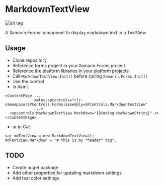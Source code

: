 # MarkdownTextView

![alt tag](https://alexdunndev.files.wordpress.com/2017/02/xamagonmarkdown.png?w=1462)

A Xamarin.Forms component to display markdown text in a TextView

## Usage
- Clone repository
- Reference forms project in your Xamarin.Forms project
- Reference the platform libraries in your platform projects
- Call `MarkdownTextView.Init()` before calling `Xamarin.Forms.Init()`
- Use the control
- In Xaml:

``` 
<ContentPage ...
             xmlns:spcontrols="clr-namespace:SPControls.Forms;assembly=SPControls.MarkdownTextView"
             ...>
  <spcontrols:MarkdownTextView Markdown="{Binding MarkdownString}" />
</ContentPage>
```
- or in C#:
```
var mdTextView = new MarkdownTextView();
mdTextView.Markdown = "# this is my *header* tag";
```
             
## TODO
- Create nuget package
- Add other properties for updating markdown settings
- Add text color settings
